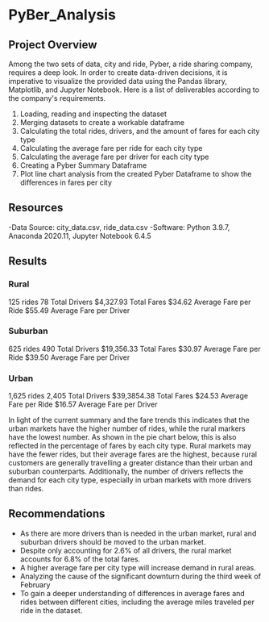 # PyBer_Analysis
## Project Overview
Among the two sets of data, city and ride, Pyber, a ride sharing company, requires a deep look. In order to create data-driven decisions, it is imperative to visualize the provided data using the Pandas library, Matplotlib, and Jupyter Notebook. Here is a list of deliverables according to the company's requirements.

1. Loading, reading and inspecting the dataset
2. Merging datasets to create a workable dataframe
3. Calculating the total rides, drivers, and the amount of fares for each city type
4. Calculating the average fare per ride for each city type
5. Calculating the average fare per driver for each city type
6. Creating a Pyber Summary Dataframe
7. Plot line chart analysis from the created Pyber Dataframe to show the differences in fares per city

## Resources
-Data Source: city_data.csv, ride_data.csv
-Software: Python 3.9.7, Anaconda 2020.11, Jupyter Notebook 6.4.5

## Results
### Rural

125 rides
78 Total Drivers
$4,327.93 Total Fares
$34.62 Average Fare per Ride
$55.49 Average Fare per Driver

### Suburban

625 rides
490 Total Drivers
$19,356.33 Total Fares
$30.97 Average Fare per Ride
$39.50 Average Fare per Driver

### Urban

1,625 rides
2,405 Total Drivers
$39,3854.38 Total Fares
$24.53 Average Fare per Ride
$16.57 Average Fare per Driver




In light of the current summary and the fare trends this indicates that the urban markets have the higher number of rides, while the rural markers have the lowest number. As shown in the pie chart below, this is also reflected in the percentage of fares by each city type. Rural markets may have the fewer rides, but their average fares are the highest, because rural customers are generally travelling a greater distance than their urban and suburban counterparts. Additionally, the number of drivers reflects the demand for each city type, especially in urban markets with more drivers than rides.

## Recommendations
* As there are more drivers than is needed in the urban market, rural and suburban drivers should be moved to the urban market. 
* Despite only accounting for 2.6% of all drivers, the rural market accounts for 6.8% of the total fares.
* A higher average fare per city type will increase demand in rural areas.
* Analyzing the cause of the significant downturn during the third week of February
* To gain a deeper understanding of differences in average fares and rides between different cities, including the average miles traveled per ride in the dataset.